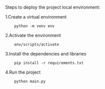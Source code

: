 Steps to deploy the project local environment:

1.Create a virtual environment
        
        python -m venv env

2.Activate the environment
       
        env/scripts/activate

3.Install the dependencies and libraries
       
        pip install -r requirements.txt

4.Run the project
        
        python main.py
